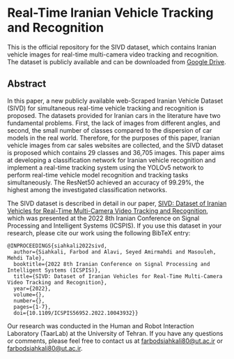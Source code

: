 # Real-Time Iranian Vehicle Tracking and Recognition

This is the official repository for the SIVD dataset, which contains Iranian vehicle images for real-time multi-camera video tracking and recognition. The dataset is publicly available and can be downloaded from [Google Drive](https://drive.google.com/drive/folders/1UaYEfc2DZJ11psUp9iQm0n-mcNiTZmSA?usp=share_link).

## Abstract
In this paper, a new publicly available web-Scraped Iranian Vehicle Dataset (SIVD) for simultaneous real-time vehicle tracking and recognition is proposed. The datasets provided for Iranian cars in the literature have two fundamental problems. First, the lack of images from different angles, and second, the small number of classes compared to the dispersion of car models in the real world. Therefore, for the purposes of this paper, Iranian vehicle images from car sales websites are collected, and the SIVD dataset is proposed which contains 29 classes and 36,705 images. This paper aims at developing a classification network for Iranian vehicle recognition and implement a real-time tracking system using the YOLOv5 network to perform real-time vehicle model recognition and tracking tasks simultaneously. The ResNet50 achieved an accuracy of 99.29%, the highest among the investigated classification networks.

<!---Dataset available on [Kaggle](https://www.kaggle.com/datasets/farbodsiahkali/scraped-iranian-vehicle-dataset).-->

The SIVD dataset is described in detail in our paper, [SIVD: Dataset of Iranian Vehicles for Real-Time Multi-Camera Video Tracking and Recognition](https://ieeexplore.ieee.org/document/10043932), which was presented at the 2022 8th Iranian Conference on Signal Processing and Intelligent Systems (ICSPIS). If you use this dataset in your research, please cite our work using the following BibTeX entry:

```
@INPROCEEDINGS{siahkali2022sivd,
  author={Siahkali, Farbod and Alavi, Seyed Amirmahdi and Masouleh, Mehdi Tale},
  booktitle={2022 8th Iranian Conference on Signal Processing and Intelligent Systems (ICSPIS)}, 
  title={SIVD: Dataset of Iranian Vehicles for Real-Time Multi-Camera Video Tracking and Recognition}, 
  year={2022},
  volume={},
  number={},
  pages={1-7},
  doi={10.1109/ICSPIS56952.2022.10043932}}
```
<p>Our research was conducted in the Human and Robot Interaction Laboratory (TaarLab) at the University of Tehran. If you have any questions or comments, please feel free to contact us at <a href="mailto:farbodsiahkali80@ut.ac.ir" target="_new">farbodsiahkali80@ut.ac.ir</a> or <a href="mailto:farbodsiahkali80@ut.ac.ir" target="_new">farbodsiahkali80@ut.ac.ir</a>.</p>
